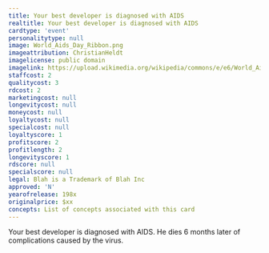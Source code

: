 ```yaml
---
title: Your best developer is diagnosed with AIDS
realtitle: Your best developer is diagnosed with AIDS
cardtype: 'event'
personalitytype: null
image: World_Aids_Day_Ribbon.png
imageattribution: ChristianHeldt 
imagelicense: public domain
imagelink: https://upload.wikimedia.org/wikipedia/commons/e/e6/World_Aids_Day_Ribbon.png
staffcost: 2
qualitycost: 3
rdcost: 2
marketingcost: null
longevitycost: null
moneycost: null
loyaltycost: null
specialcost: null
loyaltyscore: 1
profitscore: 2
profitlength: 2
longevityscore: 1
rdscore: null
specialscore: null
legal: Blah is a Trademark of Blah Inc
approved: 'N'
yearofrelease: 198x
originalprice: $xx
concepts: List of concepts associated with this card
---
```


Your best developer is diagnosed with AIDS. He dies 6 months later of complications caused by the virus.

